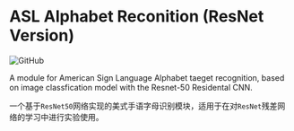 # ASL Alphabet Reconition (ResNet Version)
![GitHub](https://img.shields.io/github/license/FarV-Ma/ASLAR-Res)

A module for American Sign Language Alphabet taeget recognition, based on image classfication model with the Resnet-50 Residental CNN.

一个基于`ResNet50`网络实现的美式手语字母识别模块，适用于在对`ResNet`残差网络的学习中进行实验使用。
